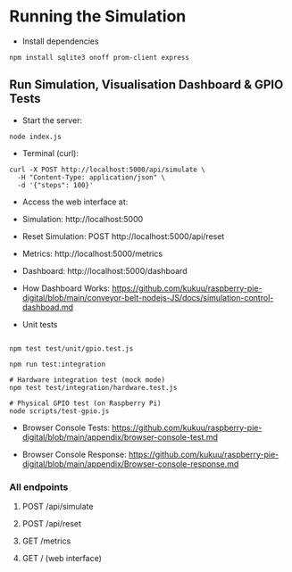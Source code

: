 # Running the Simulation

- Install dependencies

```
npm install sqlite3 onoff prom-client express

```


## Run Simulation, Visualisation Dashboard & GPIO Tests


- Start the server:

```
node index.js

```

- Terminal  (curl):


```
curl -X POST http://localhost:5000/api/simulate \
  -H "Content-Type: application/json" \
  -d '{"steps": 100}'

```


- Access the web interface at:

 - Simulation: http://localhost:5000
   
 - Reset Simulation: POST http://localhost:5000/api/reset

 - Metrics: http://localhost:5000/metrics
   
 - Dashboard: http://localhost:5000/dashboard

- How Dashboard Works: https://github.com/kukuu/raspberry-pie-digital/blob/main/conveyor-belt-nodejs-JS/docs/simulation-control-dashboad.md

- Unit tests
```

npm test test/unit/gpio.test.js

npm run test:integration

# Hardware integration test (mock mode)
npm test test/integration/hardware.test.js

# Physical GPIO test (on Raspberry Pi)
node scripts/test-gpio.js
```



- Browser Console Tests: https://github.com/kukuu/raspberry-pie-digital/blob/main/appendix/browser-console-test.md

- Browser Console Response: https://github.com/kukuu/raspberry-pie-digital/blob/main/appendix/Browser-console-response.md


### All endpoints

1. POST /api/simulate

2. POST /api/reset

3. GET /metrics

4. GET / (web interface)




